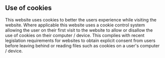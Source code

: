 ## Use of cookies
This website uses cookies to better the users experience while visiting the website.
Where applicable this website uses a cookie control system allowing the user
on their first visit to the website to allow or disallow the use of cookies on their computer / device.
This complies with recent legislation requirements for websites
to obtain explicit consent from users before leaving behind or reading files
such as cookies on a user's computer / device.
